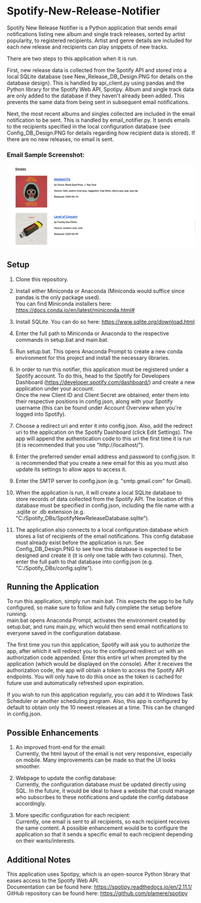 # Spotify-New-Release-Notifier
Spotify New Release Notifier is a Python application that sends email notifications listing new album and single track releases, sorted by artist popularity, to registered recipients. 
Artist and genre details are included for each new release and recipients can play snippets of new tracks.

There are two steps to this application when it is run.
  
First, new release data is collected from the Spotify API and stored into a local SQLite database (see New_Release_DB_Design.PNG for details on the database design). This is handled by api_client.py using pandas and the Python library for the Spotify Web API, Spotipy. Album and single track data are only added to the database if they haven't already been added. This prevents the same data from being sent in subsequent email notifications.
  
Next, the most recent albums and singles collected are included in the email notification to be sent. This is handled by email_notifier.py. It sends emails to the recipients specified in the local configuration database (see Config_DB_Design.PNG for details regarding how recipient data is stored). If there are no new releases, no email is sent.

### Email Sample Screenshot:
![Email Screenshot](Email_Sample_Screenshot.PNG?raw=true)

## Setup
1. Clone this repository.
  
2. Install either Miniconda or Anaconda (Miniconda would suffice since pandas is the only package used).  
   You can find Miniconda installers here: https://docs.conda.io/en/latest/miniconda.html#
   
3. Install SQLite.
   You can do so here: https://www.sqlite.org/download.html
  
3. Enter the full path to Miniconda or Anaconda to the respective commands in setup.bat and main.bat.
  
4. Run setup.bat. This opens Anaconda Prompt to create a new conda environment for this project and install the necessary libraries.
  
5. In order to run this notifier, this application must be registered under a Spotify account. 
   To do this, head to the Spotify for Developers Dashboard (https://developer.spotify.com/dashboard/) and create a new application under your account.  
   Once the new Client ID and Client Secret are obtained, enter them into their respective positions in config.json, along with your Spotify username (this can be found under Account Overview when you're logged into Spotify).
  
6. Choose a redirect uri and enter it into config.json. Also, add the redirect uri to the application on the Spotify Dashboard (click Edit Settings).
The app will append the authentication code to this uri the first time it is run (it is recommended that you use "http://localhost/"). 
   
7. Enter the preferred sender email address and password to config.json. 
It is recommended that you create a new email for this as you must also update its settings to allow apps to access it.
  
8. Enter the SMTP server to config.json (e.g. "smtp.gmail.com" for Gmail).
  
9. When the application is run, it will create a local SQLite database to store records of data collected from the Spotify API.
The location of this database must be specified in config.json, including the file name with a .sqlite or .db extension 
(e.g. "C:/Spotify_DBs/SpotifyNewReleaseDatabase.sqlite").
  
10. The application also connects to a local configuration database which stores a list of recipients of the email notifications.
This config database must already exist before the application is run. 
See Config_DB_Design.PNG to see how this database is expected to be designed and create it (it is only one table with two columns).
Then, enter the full path to that database into config.json (e.g. "C:/Spotify_DBs/config.sqlite").

## Running the Application
To run this application, simply run main.bat. 
This expects the app to be fully configured, so make sure to follow and fully complete the setup before running.  
main.bat opens Anaconda Prompt, activates the environment created by setup.bat, and runs main.py, which would then send email notifications to everyone saved in the configuration database.
  
The first time you run this application, Spotify will ask you to authorize the app, after which it will redirect you to the configured redirect uri with an authorization code appended.
Enter this entire url when prompted by the application (which would be displayed on the console). 
After it receives the authorization code, the app will obtain a token to access the Spotify API endpoints.
You will only have to do this once as the token is cached for future use and automatically refreshed upon expiration.
  
If you wish to run this application regularly, you can add it to Windows Task Scheduler or another scheduling program.
Also, this app is configured by default to obtain only the 10 newest releases at a time. This can be changed in config.json.

## Possible Enhancements
1. An improved front-end for the email:  
Currently, the html layout of the email is not very responsive, especially on mobile. Many improvements can be made so that the UI looks smoother.
  
2. Webpage to update the config database:  
Currently, the configuration database must be updated directly using SQL. 
In the future, it would be ideal to have a website that could manage who subscribes to these notifications and update the config database accordingly.

3. More specific configuration for each recipient:  
Currently, one email is sent to all recipients, so each recipient receives the same content.
A possible enhancement would be to configure the application so that it sends a specific email to each recipient depending on their wants/interests.
  
## Additional Notes
This application uses Spotipy, which is an open-source Python library that eases access to the Spotify Web API.  
Documentation can be found here: https://spotipy.readthedocs.io/en/2.11.1/  
GitHub repository can be found here: https://github.com/plamere/spotipy
